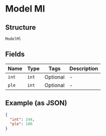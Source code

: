 
# Model Ml

## Structure

`ModelMl`

## Fields

| Name | Type | Tags | Description |
|  --- | --- | --- | --- |
| `int` | `int` | Optional | - |
| `ple` | `int` | Optional | - |

## Example (as JSON)

```json
{
  "int": 244,
  "ple": 180
}
```

